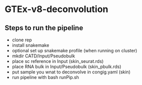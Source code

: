 # GTEx-v8-deconvolution


## Steps to run the pipeline

- clone rep
- install snakemake
- optional set up snakemake profile (when running on cluster)
- mkdir CATD/Input/Pseudobulk
- place sc reference in Input (skin_seurat.rds)
- place RNA bulk in Input/Pseudobulk (skin_pbulk.rds)
- put sample you wnat to deconvolve in congig.yaml (skin)
- run pipeline with bash runPip.sh 
